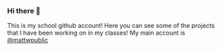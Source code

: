 ### Hi there 👋

This is my school github account! Here you can see some of the projects that I have been working on in my classes!
My main account is [@mattwpublic](https://github.com/mattwpublic)
